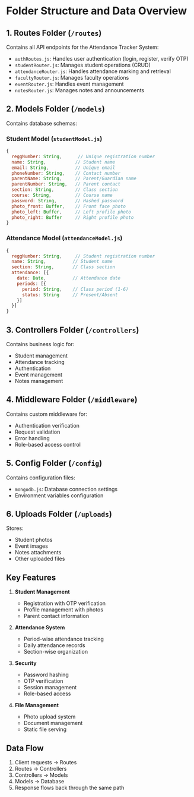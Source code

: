 # Folder Structure and Data Overview

## 1. Routes Folder (`/routes`)
Contains all API endpoints for the Attendance Tracker System:
- `authRoutes.js`: Handles user authentication (login, register, verify OTP)
- `studentRouter.js`: Manages student operations (CRUD)
- `attendanceRouter.js`: Handles attendance marking and retrieval
- `facultyRouter.js`: Manages faculty operations
- `eventRouter.js`: Handles event management
- `notesRouter.js`: Manages notes and announcements

## 2. Models Folder (`/models`)
Contains database schemas:

### Student Model (`studentModel.js`) 
```javascript
{
  reggNumber: String,      // Unique registration number
  name: String,           // Student name
  email: String,          // Unique email
  phoneNumber: String,    // Contact number
  parentName: String,     // Parent/Guardian name
  parentNumber: String,   // Parent contact
  section: String,        // Class section
  course: String,         // Course name
  password: String,       // Hashed password
  photo_front: Buffer,    // Front face photo
  photo_left: Buffer,     // Left profile photo
  photo_right: Buffer     // Right profile photo
}
```

### Attendance Model (`attendanceModel.js`)
```javascript
{
  reggNumber: String,     // Student registration number
  name: String,          // Student name
  section: String,       // Class section
  attendance: [{
    date: Date,          // Attendance date
    periods: [{
      period: String,    // Class period (1-6)
      status: String     // Present/Absent
    }]
  }]
}
```

## 3. Controllers Folder (`/controllers`)
Contains business logic for:
- Student management
- Attendance tracking
- Authentication
- Event management
- Notes management

## 4. Middleware Folder (`/middleware`)
Contains custom middleware for:
- Authentication verification
- Request validation
- Error handling
- Role-based access control

## 5. Config Folder (`/config`)
Contains configuration files:
- `mongodb.js`: Database connection settings
- Environment variables configuration

## 6. Uploads Folder (`/uploads`)
Stores:
- Student photos
- Event images
- Notes attachments
- Other uploaded files

## Key Features
1. **Student Management**
   - Registration with OTP verification
   - Profile management with photos
   - Parent contact information

2. **Attendance System**
   - Period-wise attendance tracking
   - Daily attendance records
   - Section-wise organization

3. **Security**
   - Password hashing
   - OTP verification
   - Session management
   - Role-based access

4. **File Management**
   - Photo upload system
   - Document management
   - Static file serving

## Data Flow
1. Client requests → Routes
2. Routes → Controllers
3. Controllers → Models
4. Models → Database
5. Response flows back through the same path 